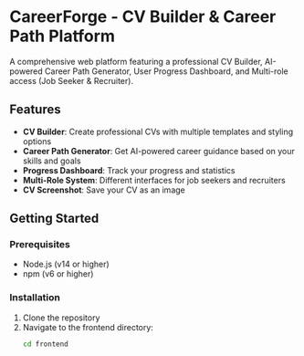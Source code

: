 # CareerForge - CV Builder & Career Path Platform

A comprehensive web platform featuring a professional CV Builder, AI-powered Career Path Generator, User Progress Dashboard, and Multi-role access (Job Seeker & Recruiter).

## Features

- **CV Builder**: Create professional CVs with multiple templates and styling options
- **Career Path Generator**: Get AI-powered career guidance based on your skills and goals
- **Progress Dashboard**: Track your progress and statistics
- **Multi-Role System**: Different interfaces for job seekers and recruiters
- **CV Screenshot**: Save your CV as an image

## Getting Started

### Prerequisites

- Node.js (v14 or higher)
- npm (v6 or higher)

### Installation

1. Clone the repository
2. Navigate to the frontend directory:
   ```bash
   cd frontend

